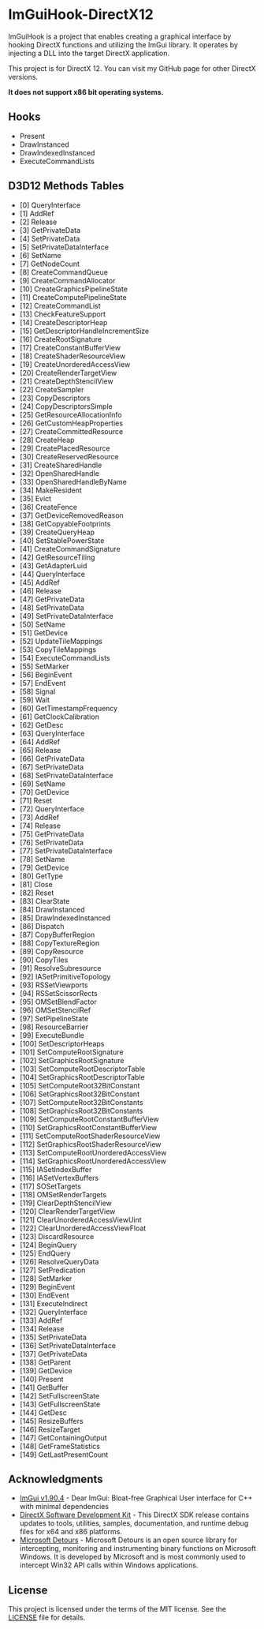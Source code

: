 # ImGuiHook-DirectX12
ImGuiHook is a project that enables creating a graphical interface by hooking DirectX functions and utilizing the ImGui library. It operates by injecting a DLL into the target DirectX application.

This project is for DirectX 12. You can visit my GitHub page for other DirectX versions.

**It does not support x86 bit operating systems.**

## Hooks
* Present
* DrawInstanced
* DrawIndexedInstanced
* ExecuteCommandLists

## D3D12 Methods Tables
* [0]   QueryInterface
* [1]   AddRef
* [2]   Release
* [3]   GetPrivateData
* [4]   SetPrivateData
* [5]   SetPrivateDataInterface
* [6]   SetName
* [7]   GetNodeCount
* [8]   CreateCommandQueue
* [9]   CreateCommandAllocator
* [10]  CreateGraphicsPipelineState
* [11]  CreateComputePipelineState
* [12]  CreateCommandList
* [13]  CheckFeatureSupport
* [14]  CreateDescriptorHeap
* [15]  GetDescriptorHandleIncrementSize
* [16]  CreateRootSignature
* [17]  CreateConstantBufferView
* [18]  CreateShaderResourceView
* [19]  CreateUnorderedAccessView
* [20]  CreateRenderTargetView
* [21]  CreateDepthStencilView
* [22]  CreateSampler
* [23]  CopyDescriptors
* [24]  CopyDescriptorsSimple
* [25]  GetResourceAllocationInfo
* [26]  GetCustomHeapProperties
* [27]  CreateCommittedResource
* [28]  CreateHeap
* [29]  CreatePlacedResource
* [30]  CreateReservedResource
* [31]  CreateSharedHandle
* [32]  OpenSharedHandle
* [33]  OpenSharedHandleByName
* [34]  MakeResident
* [35]  Evict
* [36]  CreateFence
* [37]  GetDeviceRemovedReason
* [38]  GetCopyableFootprints
* [39]  CreateQueryHeap
* [40]  SetStablePowerState
* [41]  CreateCommandSignature
* [42]  GetResourceTiling
* [43]  GetAdapterLuid
* [44]  QueryInterface
* [45]  AddRef
* [46]  Release
* [47]  GetPrivateData
* [48]  SetPrivateData
* [49]  SetPrivateDataInterface
* [50]  SetName
* [51]  GetDevice
* [52]  UpdateTileMappings
* [53]  CopyTileMappings
* [54]  ExecuteCommandLists
* [55]  SetMarker
* [56]  BeginEvent
* [57]  EndEvent
* [58]  Signal
* [59]  Wait
* [60]  GetTimestampFrequency
* [61]  GetClockCalibration
* [62]  GetDesc
* [63]  QueryInterface
* [64]  AddRef
* [65]  Release
* [66]  GetPrivateData
* [67]  SetPrivateData
* [68]  SetPrivateDataInterface
* [69]  SetName
* [70]  GetDevice
* [71]  Reset
* [72]  QueryInterface
* [73]  AddRef
* [74]  Release
* [75]  GetPrivateData
* [76]  SetPrivateData
* [77]  SetPrivateDataInterface
* [78]  SetName
* [79]  GetDevice
* [80]  GetType
* [81]  Close
* [82]  Reset
* [83]  ClearState
* [84]  DrawInstanced
* [85]  DrawIndexedInstanced
* [86]  Dispatch
* [87]  CopyBufferRegion
* [88]  CopyTextureRegion
* [89]  CopyResource
* [90]  CopyTiles
* [91]  ResolveSubresource
* [92]  IASetPrimitiveTopology
* [93]  RSSetViewports
* [94]  RSSetScissorRects
* [95]  OMSetBlendFactor
* [96]  OMSetStencilRef
* [97]  SetPipelineState
* [98]  ResourceBarrier
* [99]  ExecuteBundle
* [100] SetDescriptorHeaps
* [101] SetComputeRootSignature
* [102] SetGraphicsRootSignature
* [103] SetComputeRootDescriptorTable
* [104] SetGraphicsRootDescriptorTable
* [105] SetComputeRoot32BitConstant
* [106] SetGraphicsRoot32BitConstant
* [107] SetComputeRoot32BitConstants
* [108] SetGraphicsRoot32BitConstants
* [109] SetComputeRootConstantBufferView
* [110] SetGraphicsRootConstantBufferView
* [111] SetComputeRootShaderResourceView
* [112] SetGraphicsRootShaderResourceView
* [113] SetComputeRootUnorderedAccessView
* [114] SetGraphicsRootUnorderedAccessView
* [115] IASetIndexBuffer
* [116] IASetVertexBuffers
* [117] SOSetTargets
* [118] OMSetRenderTargets
* [119] ClearDepthStencilView
* [120] ClearRenderTargetView
* [121] ClearUnorderedAccessViewUint
* [122] ClearUnorderedAccessViewFloat
* [123] DiscardResource
* [124] BeginQuery
* [125] EndQuery
* [126] ResolveQueryData
* [127] SetPredication
* [128] SetMarker
* [129] BeginEvent
* [130] EndEvent
* [131] ExecuteIndirect
* [132] QueryInterface
* [133] AddRef
* [134] Release
* [135] SetPrivateData
* [136] SetPrivateDataInterface
* [137] GetPrivateData
* [138] GetParent
* [139] GetDevice
* [140] Present
* [141] GetBuffer
* [142] SetFullscreenState
* [143] GetFullscreenState
* [144] GetDesc
* [145] ResizeBuffers
* [146] ResizeTarget
* [147] GetContainingOutput
* [148] GetFrameStatistics
* [149] GetLastPresentCount

## Acknowledgments
* [ImGui v1.90.4](https://github.com/ocornut/imgui) - Dear ImGui: Bloat-free Graphical User interface for C++ with minimal dependencies
* [DirectX Software Development Kit](https://www.microsoft.com/en-us/download/details.aspx?id=6812) - This DirectX SDK release contains updates to tools, utilities, samples, documentation, and runtime debug files for x64 and x86 platforms.
* [Microsoft Detours](https://github.com/microsoft/Detours) - Microsoft Detours is an open source library for intercepting, monitoring and instrumenting binary functions on Microsoft Windows. It is developed by Microsoft and is most commonly used to intercept Win32 API calls within Windows applications.

## License
This project is licensed under the terms of the MIT license. See the [LICENSE](https://raw.githubusercontent.com/furkankadirguzeloglu/ImGuiHook-DirectX12/main/LICENSE) file for details.
